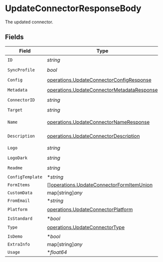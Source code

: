 # UpdateConnectorResponseBody

The updated connector.


## Fields

| Field                                                                                                    | Type                                                                                                     | Required                                                                                                 | Description                                                                                              |
| -------------------------------------------------------------------------------------------------------- | -------------------------------------------------------------------------------------------------------- | -------------------------------------------------------------------------------------------------------- | -------------------------------------------------------------------------------------------------------- |
| `ID`                                                                                                     | *string*                                                                                                 | :heavy_check_mark:                                                                                       | N/A                                                                                                      |
| `SyncProfile`                                                                                            | *bool*                                                                                                   | :heavy_check_mark:                                                                                       | N/A                                                                                                      |
| `Config`                                                                                                 | [operations.UpdateConnectorConfigResponse](../../models/operations/updateconnectorconfigresponse.md)     | :heavy_check_mark:                                                                                       | arbitrary                                                                                                |
| `Metadata`                                                                                               | [operations.UpdateConnectorMetadataResponse](../../models/operations/updateconnectormetadataresponse.md) | :heavy_check_mark:                                                                                       | N/A                                                                                                      |
| `ConnectorID`                                                                                            | *string*                                                                                                 | :heavy_check_mark:                                                                                       | N/A                                                                                                      |
| `Target`                                                                                                 | *string*                                                                                                 | :heavy_check_mark:                                                                                       | N/A                                                                                                      |
| `Name`                                                                                                   | [operations.UpdateConnectorNameResponse](../../models/operations/updateconnectornameresponse.md)         | :heavy_check_mark:                                                                                       | Validator function                                                                                       |
| `Description`                                                                                            | [operations.UpdateConnectorDescription](../../models/operations/updateconnectordescription.md)           | :heavy_check_mark:                                                                                       | Validator function                                                                                       |
| `Logo`                                                                                                   | *string*                                                                                                 | :heavy_check_mark:                                                                                       | N/A                                                                                                      |
| `LogoDark`                                                                                               | *string*                                                                                                 | :heavy_check_mark:                                                                                       | N/A                                                                                                      |
| `Readme`                                                                                                 | *string*                                                                                                 | :heavy_check_mark:                                                                                       | N/A                                                                                                      |
| `ConfigTemplate`                                                                                         | **string*                                                                                                | :heavy_minus_sign:                                                                                       | N/A                                                                                                      |
| `FormItems`                                                                                              | [][operations.UpdateConnectorFormItemUnion](../../models/operations/updateconnectorformitemunion.md)     | :heavy_minus_sign:                                                                                       | N/A                                                                                                      |
| `CustomData`                                                                                             | map[string]*any*                                                                                         | :heavy_minus_sign:                                                                                       | N/A                                                                                                      |
| `FromEmail`                                                                                              | **string*                                                                                                | :heavy_minus_sign:                                                                                       | N/A                                                                                                      |
| `Platform`                                                                                               | [operations.UpdateConnectorPlatform](../../models/operations/updateconnectorplatform.md)                 | :heavy_check_mark:                                                                                       | N/A                                                                                                      |
| `IsStandard`                                                                                             | **bool*                                                                                                  | :heavy_minus_sign:                                                                                       | N/A                                                                                                      |
| `Type`                                                                                                   | [operations.UpdateConnectorType](../../models/operations/updateconnectortype.md)                         | :heavy_check_mark:                                                                                       | N/A                                                                                                      |
| `IsDemo`                                                                                                 | **bool*                                                                                                  | :heavy_minus_sign:                                                                                       | N/A                                                                                                      |
| `ExtraInfo`                                                                                              | map[string]*any*                                                                                         | :heavy_minus_sign:                                                                                       | N/A                                                                                                      |
| `Usage`                                                                                                  | **float64*                                                                                               | :heavy_minus_sign:                                                                                       | N/A                                                                                                      |